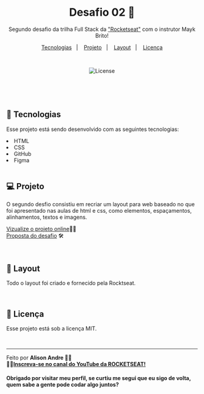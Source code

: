 
<h1 align="center"> Desafio 02 📌 </h1>

<p align="center">
Segundo desafio da trilha Full Stack da <a href="https://www.rocketseat.com.br/">"Rocketseat"</a> com o instrutor Mayk Brito! <br/>
</p>

<p align="center">
  <a href="#-tecnologias">Tecnologias</a>&nbsp;&nbsp;&nbsp;|&nbsp;&nbsp;&nbsp;
  <a href="#-projeto">Projeto</a>&nbsp;&nbsp;&nbsp;|&nbsp;&nbsp;&nbsp;
  <a href="#-layout">Layout</a>&nbsp;&nbsp;&nbsp;|&nbsp;&nbsp;&nbsp;
  <a href="#memo-licença">Licença</a>
</p>

<br>

<p align="center">
  <img alt="License" src="https://github.com/Alison-AndreM/Desafio-02/assets/170514956/9f8782b2-e10b-4ac9-9f8a-178df5d8dcf0">
</p>

<br>
<br>
<br>


## 🚀 Tecnologias

Esse projeto está sendo desenvolvido com as seguintes tecnologias:

<li> HTML
<li> CSS
<li> GitHub
<li> Figma</li>

<br>

## 💻 Projeto

O segundo desfio consistiu em recriar um layout para web baseado no que foi apresentado nas aulas de html e css, como elementos, espaçamentos, alinhamentos, textos e imagens.

[Vizualize o projeto online](https://alison-andrem.github.io/Desafio-02/)🧑‍🚀 <br>
[Proposta do desafio](https://efficient-sloth-d85.notion.site/Desafio-intermedi-rio-Recriando-layout-19dfbff7b19c47c59a286afa37d42543) 🛠️

<br>

## 🔖 Layout

Todo o layout foi criado e fornecido pela Rocktseat.

<br>

## :memo: Licença

Esse projeto está sob a licença MIT.

<br>

---

Feito por <strong> Alison Andre <strong/> 💜💜
<br>🧑‍🚀[Inscreva-se no canal do YouTube da ROCKETSEAT!](https://www.youtube.com/rocketseat)

<h4> Obrigado por visitar meu perfil, se curtiu me segui que eu sigo de volta, quem sabe a gente pode codar algo juntos?</h4>
